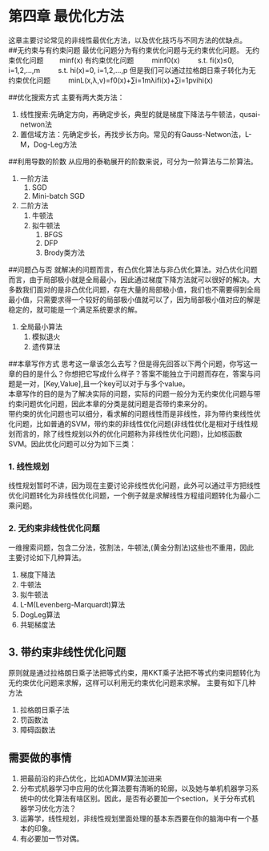 # 第四章 最优化方法

这章主要讨论常见的非线性最优化方法，以及优化技巧与不同方法的优缺点。  
##无约束与有约束问题
最优化问题分为有约束优化问题与无约束优化问题。
无约束优化问题
  minf(x)
有约束优化问题
   minf0(x)
   s.t. fi(x)≤0, i=1,2,...,m
   s.t. hi(x)=0, i=1,2,...,p
但是我们可以通过拉格朗日乘子转化为无约束优化问题
   minL(x,λ,v)=f0(x)+∑i=1mλifi(x)+∑i=1pvihi(x)

##优化搜索方式
主要有两大类方法：
1. 线性搜索:先确定方向，再确定步长，典型的就是梯度下降法与牛顿法，qusai-netwon法
2. 置信域方法：先确定步长，再找步长方向。常见的有Gauss-Netwon法，L-M，Dog-Leg方法 

##利用导数的阶数
从应用的泰勒展开的阶数来说，可分为一阶算法与二阶算法。

1. 一阶方法
   1. SGD
   2. Mini-batch SGD
2. 二阶方法
   1. 牛顿法
   2. 拟牛顿法
      1. BFGS
      2. DFP
      3. Brody类方法

##问题凸与否
就解决的问题而言，有凸优化算法与非凸优化算法。对凸优化问题而言，由于局部极小就是全局最小，因此通过梯度下降方法就可以很好的解决。大多数我们面对的是非凸优化问题，存在大量的局部极小值，我们也不需要得到全局最小值，只需要求得一个较好的局部极小值就可以了，因为局部极小值对应的解是稳定的，就可能是一个满足系统要求的解。    
1. 全局最小算法
   1. 模拟退火
   2. 遗传算法
 
##本章写作方式
思考这一章该怎么去写？但是得先回答以下两个问题，你写这一章的目的是什么？你想把它写成什么样子？答案不能独立于问题而存在，答案与问题是一对，\[Key,Value\],且一个key可以对于与多个value。  
本章写作的目的是为了解决实际的问题，实际的问题一般分为无约束优化问题与带约束问题优化问题，因此本章的分类是就问题是否带约束来分的。  
带约束的优化问题也可以细分，看求解的问题线性而是非线性，非为带约束线性优化问题，比如普通的SVM，带约束的非线性优化问题\(非线性优化是相对于线性规划而言的，除了线性规划以外的优化问题称为非线性优化问题\)，比如核函数SVM。因此优化问题可以分为如下三类：

### 1. 线性规划

线性规划暂时不讲，因为现在主要讨论非线性优化问题，此外可以通过平方把线性优化问题转化为非线性优化问题，一个例子就是求解线性方程组问题转化为最小二乘问题。

### 2. 无约束非线性优化问题

一维搜索问题，包含二分法，弦割法，牛顿法,\(黄金分割法\)这些也不重用，因此主要讨论如下几种算法。
1. 梯度下降法
2. 牛顿法
3. 拟牛顿法
4. L-M\(Levenberg-Marquardt\)算法
5. DogLeg算法
6. 共轭梯度法

## 3. 带约束非线性优化问题
原则就是通过拉格朗日乘子法把等式约束，用KKT乘子法把不等式约束问题转化为无约束优化问题来求解，这样可以利用无约束优化问题来求解。
主要有如下几种方法
1. 拉格朗日乘子法
2. 罚函数法
3. 障碍函数法

## 需要做的事情

1. 把最前沿的非凸优化，比如ADMM算法加进来
2. 分布式机器学习中应用的优化算法要有清晰的轮廓，以及她与单机机器学习系统中的优化算法有啥区别。因此，是否有必要加一个section，关于分布式机器学习优化方法？
3. 运筹学，线性规划，非线性规划里面处理的基本东西要在你的脑海中有一个基本的印象。
4. 有必要加一节对偶。


[^1]: 刘铁岩 《分布式机器学习--算法，理论与实战》


